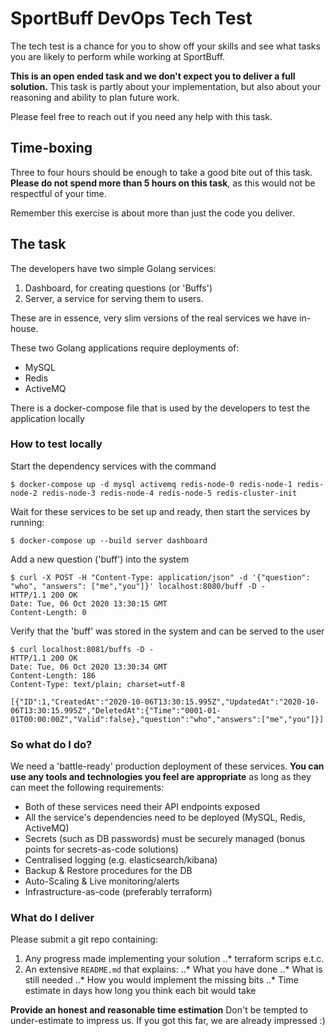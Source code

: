 # SportBuff DevOps Tech Test

The tech test is a chance for you to show off your skills and see what tasks
you are likely to perform while working at SportBuff.

**This is an open ended task and we don't expect you to deliver a full solution.**
This task is partly about your implementation, but also about your reasoning
and ability to plan future work.

Please feel free to reach out if you need any help with this task.

## Time-boxing

Three to four hours should be enough to take a good bite out of this task.
**Please do not spend more than 5 hours on this task**, as this would not be
respectful of your time.

Remember this exercise is about more than just the code you deliver.

## The task

The developers have two simple Golang services:
1. Dashboard, for creating questions (or 'Buffs')
2. Server, a service for serving them to users.

These are in essence, very slim versions of the real services we have in-house.

These two Golang applications require deployments of:

- MySQL
- Redis
- ActiveMQ

There is a docker-compose file that is used by the developers to test the application locally

### How to test locally

Start the dependency services with the command
```
$ docker-compose up -d mysql activemq redis-node-0 redis-node-1 redis-node-2 redis-node-3 redis-node-4 redis-node-5 redis-cluster-init
```

Wait for these services to be set up and ready, then start the services by running:

```
$ docker-compose up --build server dashboard
```

Add a new question ('buff') into the system
```
$ curl -X POST -H "Content-Type: application/json" -d '{"question": "who", "answers": ["me","you"]}' localhost:8080/buff -D -
HTTP/1.1 200 OK
Date: Tue, 06 Oct 2020 13:30:15 GMT
Content-Length: 0
```

Verify that the 'buff' was stored in the system and can be served to the user
```
$ curl localhost:8081/buffs -D -
HTTP/1.1 200 OK
Date: Tue, 06 Oct 2020 13:30:34 GMT
Content-Length: 186
Content-Type: text/plain; charset=utf-8

[{"ID":1,"CreatedAt":"2020-10-06T13:30:15.995Z","UpdatedAt":"2020-10-06T13:30:15.995Z","DeletedAt":{"Time":"0001-01-01T00:00:00Z","Valid":false},"question":"who","answers":["me","you"]}]
```

### So what do I do?

We need a 'battle-ready' production deployment of these services.
**You can use any tools and technologies you feel are appropriate** as long as they can meet the following requirements:

- Both of these services need their API endpoints exposed
- All the service's dependencies need to be deployed (MySQL, Redis, ActiveMQ)
- Secrets (such as DB passwords) must be securely managed (bonus points for secrets-as-code solutions)
- Centralised logging (e.g. elasticsearch/kibana)
- Backup & Restore procedures for the DB
- Auto-Scaling & Live monitoring/alerts
- Infrastructure-as-code (preferably terraform)

### What do I deliver

Please submit a git repo containing:

1. Any progress made implementing your solution
..* terraform scrips e.t.c.
2. An extensive `README.md` that explains:
..* What you have done
..* What is still needed
..* How you would implement the missing bits
..* Time estimate in days how long you think each bit would take

**Provide an honest and reasonable time estimation**
Don't be tempted to under-estimate to impress us.
If you got this far, we are already impressed :)
